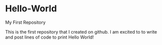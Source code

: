 # Hello-World
My First Repository

This is the first repository that I created on github. I am excited to to write and post lines of code to print Hello World!

